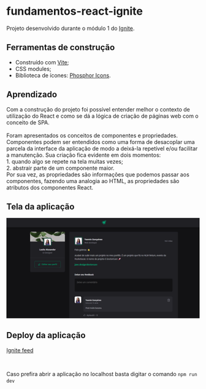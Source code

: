 # fundamentos-react-ignite

Projeto desenvolvido durante o módulo 1 do [Ignite](https://lp.rocketseat.com.br/ignite?&).

## Ferramentas de construção

- Construído com [Vite](https://vitejs.dev/);
- CSS modules;
- Biblioteca de ícones: [Phosphor Icons](https://phosphoricons.com/).

## Aprendizado

Com a construção do projeto foi possível entender melhor o contexto de utilização do React e como se dá a lógica de criação de páginas web com o conceito de SPA.
<br> <br>
Foram apresentados os conceitos de componentes e propriedades. 
<br>
Componentes podem ser entendidos como uma forma de desacoplar uma parcela da interface da aplicação de modo a deixá-la repetível e/ou facilitar a manutenção. Sua criação fica evidente em dois momentos: 
<br>
    1. quando algo se repete na tela muitas vezes;
    <br>
    2. abstrair parte de um componente maior.
    <br>
Por sua vez, as propriedades são informações que podemos passar aos componentes, fazendo uma analogia ao HTML, as propriedades são atributos dos componentes React.

## Tela da aplicação

![](assetsGH/print.png)

## Deploy da aplicação

[Ignite feed](https://fundamentos-react-ignite.vercel.app/)

<br>

Caso prefira abrir a aplicação no localhost basta digitar o comando `npm run dev`
